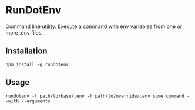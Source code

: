 RunDotEnv
=========

Command line utility. Execute a command with env variables from one or more .env files.

Installation
------------
```
npm install -g rundotenv
```

Usage
-----
```
rundotenv -f path/to/base/.env -f path/to/override/.env some command --with --arguments
```